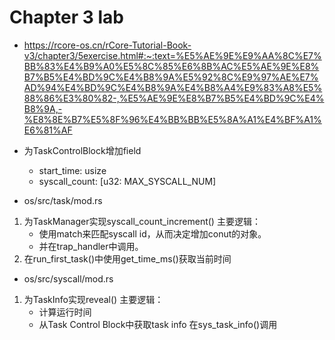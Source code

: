 # Chapter 3 lab

- https://rcore-os.cn/rCore-Tutorial-Book-v3/chapter3/5exercise.html#:~:text=%E5%AE%9E%E9%AA%8C%E7%BB%83%E4%B9%A0%E5%8C%85%E6%8B%AC%E5%AE%9E%E8%B7%B5%E4%BD%9C%E4%B8%9A%E5%92%8C%E9%97%AE%E7%AD%94%E4%BD%9C%E4%B8%9A%E4%B8%A4%E9%83%A8%E5%88%86%E3%80%82-,%E5%AE%9E%E8%B7%B5%E4%BD%9C%E4%B8%9A,-%E8%8E%B7%E5%8F%96%E4%BB%BB%E5%8A%A1%E4%BF%A1%E6%81%AF

- 为TaskControlBlock增加field
    - start_time: usize
    - syscall_count: [u32: MAX_SYSCALL_NUM]

- os/src/task/mod.rs
1. 为TaskManager实现syscall_count_increment()
    主要逻辑：
    - 使用match来匹配syscall id，从而决定增加conut的对象。
    - 并在trap_handler中调用。
2. 在run_first_task()中使用get_time_ms()获取当前时间

- os/src/syscall/mod.rs
1. 为TaskInfo实现reveal()
    主要逻辑：
    - 计算运行时间
    - 从Task Control Block中获取task info
    在sys_task_info()调用

